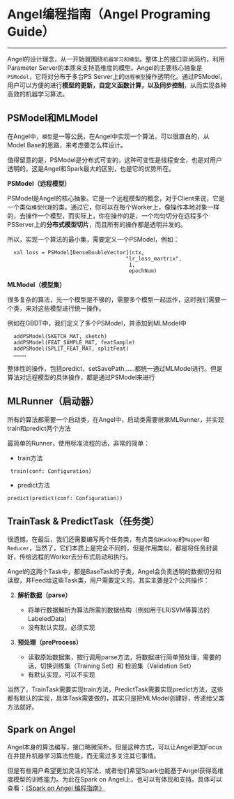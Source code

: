 # Angel编程指南（Angel Programing Guide）

---

Angel的设计理念，从一开始就围绕`机器学习和模型`。整体上的接口崇尚简约，利用Parameter Server的本质来支持高维度的模型。Angel的主要核心抽象是`PSModel`，它将对分布于多台PS Server上的`远程模型`操作透明化。通过PSModel，用户可以方便的进行**模型的更新，自定义函数计算，以及同步控制**，从而实现各种高效的机器学习算法。


## **PSModel**和**MLModel**  

在Angel中，`模型`是一等公民，在Angel中实现一个算法，可以很直白的，从Model Base的思路，来考虑要怎么样设计。

值得留意的是，PSModel是分布式可变的，这种可变性是线程安全，也是对用户透明的。这是Angel和Spark最大的区别，也是它的优势所在。


**PSModel（远程模型）**

PSModel是Angel的核心抽象。它是一个远程模型的概念，对于Client来说，它是一个类似`模型代理`的类。通过它，你可以在每个Worker上，像操作本地对象一样的，去操作一个模型，而实际上，你在操作的是，一个均匀切分在远程多个PSServer上的**分布式模型切片**，而且所有的操作都是透明并发的。

所以，实现一个算法的最小集，需要定义一个PSModel，例如：

```
  val loss = PSModel[DenseDoubleVector](ctx, 
  								      "lr_loss_martrix", 
  								       1, 
  								       epochNum)
```


**MLModel（模型集）**

很多复杂的算法，光一个模型是不够的，需要多个模型一起运作，这时我们需要一个类，来对这些模型进行统一操作。

例如在GBDT中，我们定义了多个PSModel，并添加到MLModel中

```
  addPSModel(SKETCH_MAT, sketch)
  addPSModel(FEAT_SAMPLE_MAT, featSample)
  addPSModel(SPLIT_FEAT_MAT, splitFeat)
  …………

```

整体性的操作，包括predict，setSavePath……都统一通过MLModel进行。但是算法对远程模型的具体操作，都是通过PSModel来进行
   
## **MLRunner（启动器）**

所有的算法都需要一个启动类，在Angel中，启动类需要继承MLRunner，并实现train和predict两个方法

最简单的Runner，使用标准流程的话，非常的简单：

* train方法

```
 train(conf: Configuration)
```

* predict方法
	
```
predict(predict(conf: Configuration))
```

## **TrainTask & PredictTask（任务类）**

很遗憾，在最后，我们还需要编写两个任务类，有点类似`Hadoop`的`Mapper`和`Reducer`，当然了，它们本质上是完全不同的，但是作用类似，都是将任务封装好，传给远程的Worker去分布式启动和执行。

Angel的这两个Task中，都是BaseTask的子类，Angel会负责透明的数据切分和读取，并Feed给这些Task类，用户需要定义的，其实主要是2个公共操作：

2. **解析数据（parse）**
	* 将单行数据解析为算法所需的数据结构（例如用于LR/SVM等算法的LabeledData）
	* 没有默认实现，必须实现

3. **预处理（preProcess）**
	* 读取原始数据集，按行调用parse方法，将数据进行简单预处理，需要的话，切换训练集（Training Set）和 检验集（Validation Set）
	* 有默认实现，可以不实现

当然了，TrainTask需要实现train方法，PredictTask需要实现predict方法，这些都有默认的实现，具体Task需要做的，其实只是把MLModel创建好，传递给父类方法就好。


## Spark on Angel

Angel本身的算法编写，接口略微简朴。但是这种方式，可以让Angel更加Focus在并提升机器学习算法性能，而无需过多关注其它事情。

但是有些用户希望更加灵活的写法，或者他们希望Spark也能基于Angel获得高维度模型的训练能力。为此在Spark on Angel上，也可以有体现和支持。具体可以查看：[《Spark on Angel 编程指南》]()




